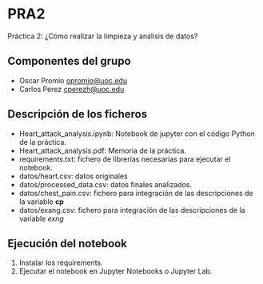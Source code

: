 # PRA2
Práctica 2: ¿Cómo realizar la limpieza y análisis de datos?

## Componentes del grupo 
- Oscar Promio opromio@uoc.edu
- Carlos Perez cperezh@uoc.edu

## Descripción de los ficheros
- Heart_attack_analysis.ipynb: Notebook de jupyter con el código Python de la práctica.
- Heart_attack_analysis.pdf: Memoria de la práctica.
- requirements.txt: fichero de librerías necesarias para ejecutar el notebook.
- datos/heart.csv: datos originales
- datos/processed_data.csv: datos finales analizados.
- datos/chest_pain.csv: fichero para integración de las descripciones de la variable **cp** 
- datos/exang.csv: fichero para integración de las descripciones de la variable *exng*

## Ejecución del notebook
1. Instalar los requirements.
2. Ejecutar el notebook en Jupyter Notebooks o Jupyter Lab.


